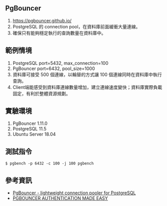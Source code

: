 ## PgBouncer
1. https://pgbouncer.github.io/
2. PostgreSQL 的 connection pool，在資料庫前面緩衝大量連線。
3. 確保只有能夠穩定執行的查詢數量在資料庫中。

## 範例情境
1. PostgreSQL port=5432, max_connection=100
2. PgBouncer port=6432, pool_size=1000
3. 資料庫可接受 500 個連線，以輪替的方式讓 100 個連線同時在資料庫中執行查詢。
4. Client端能感受到資料庫連線數量增加，建立連線速度變快；資料庫實際負載固定，有利於整體資源規劃。

## 實驗環境
1. PgBouncer 1.11.0
2. PostgreSQL 11.5
3. Ubuntu Server 18.04

## 測試指令 

```
$ pgbench -p 6432 -c 100 -j 100 pgbench
```

## 參考資訊
- [PgBouncer - lightweight connection pooler for PostgreSQL](https://pgbouncer.github.io/)
- [PGBOUNCER AUTHENTICATION MADE EASY](https://www.cybertec-postgresql.com/en/pgbouncer-authentication-made-easy/)
